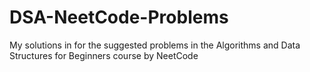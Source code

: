 # DSA-NeetCode-Problems
My solutions in for the suggested problems in the Algorithms and Data Structures for Beginners course by NeetCode 
